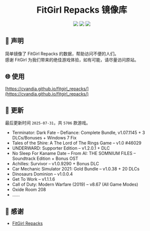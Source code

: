 ﻿<div align="center">

# FitGirl Repacks 镜像库

![](https://count.getloli.com/get/@fitgirl_repacks?theme=booru-lewd)
![](https://img.shields.io/badge/ci-passing-brightgreen.svg?logo=github) ![](https://img.shields.io/badge/license-MIT-brightgreen.svg)

</div>

## 📜 声明
简单镜像了 FitGirl Repacks 的数据，帮助访问不便的人们。  
感谢 FitGirl 为我们带来的绝佳游戏体验，如有可能，请尽量访问原站。

## 🌐 使用
[https://cvandia.github.io/fitgirl_repacks/](https://cvandia.github.io/fitgirl_repacks/)

## 🔄 更新
最后更新时间 `2025-07-31`，共 `5706` 款游戏。
- Terminator: Dark Fate – Defiance: Complete Bundle, v1.07.1145 + 3 DLCs/Bonuses + Windows 7 Fix
- Tales of the Shire: A The Lord of The Rings Game – v1.0 #46029
- UNDERWARD: Supporter Edition – v1.2.0.1 + DLC
- No Sleep For Kaname Date – From AI: THE SOMNIUM FILES – Soundtrack Edition + Bonus OST
- Achilles: Survivor – v1.0.9290 + Bonus DLC
- Car Mechanic Simulator 2021: Gold Bundle – v1.0.38 + 20 DLCs
- Dinosaurs Dominion – v1.0.0.4
- Get To Work – v1.1.1.6
- Call of Duty: Modern Warfare (2019) – v8.67 (All Game Modes)
- Oxide Room 208
- ……

## 🙏 感谢
- [FitGirl Repacks](https://fitgirl-repacks.site/)
